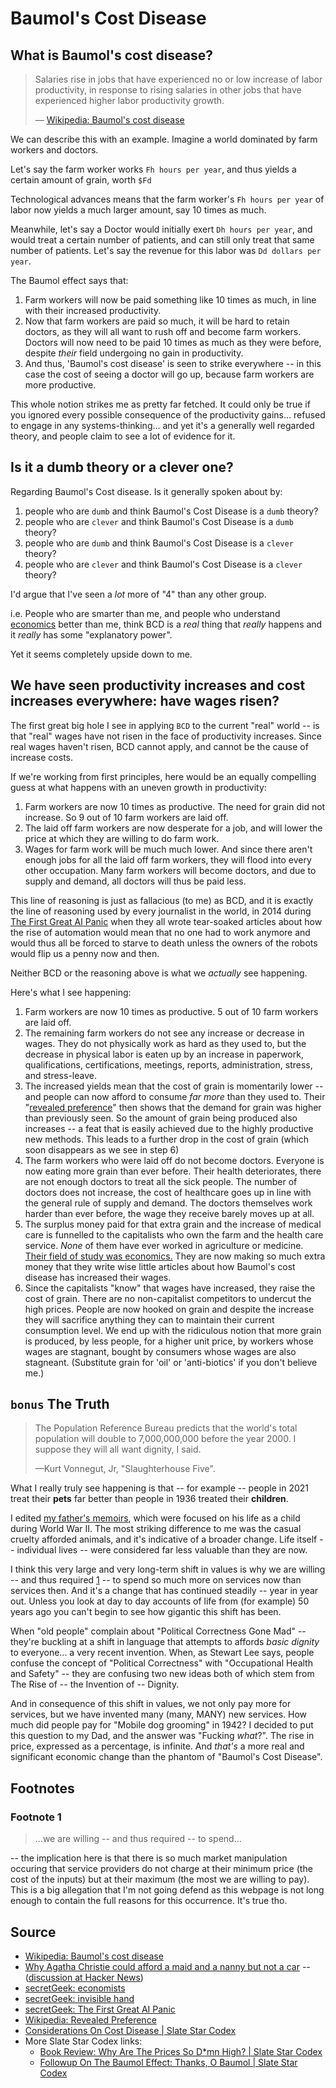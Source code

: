 ﻿# Baumol's Cost Disease

## What is Baumol's cost disease?

> Salaries rise in jobs that have experienced no or low increase of labor productivity, in response to rising salaries in other jobs that have experienced higher labor productivity growth.
>
> &mdash; [Wikipedia: Baumol's cost disease](https://en.wikipedia.org/wiki/Baumol%27s_cost_disease)

We can describe this with an example. Imagine a world dominated by farm workers and doctors.

Let's say the farm worker works `Fh hours per year`, and thus yields a certain amount of grain, worth `$Fd`

Technological advances means that the farm worker's `Fh hours per year` of labor now yields a much larger amount, say 10 times as much.

Meanwhile, let's say a Doctor would initially exert `Dh hours per year`, and would treat a certain number of patients, and can still only treat that same number of patients. Let's say the revenue for this labor was `Dd dollars per year`.

The Baumol effect says that:

1. Farm workers will now be paid something like 10 times as much, in line with their increased productivity.
2. Now that farm workers are paid so much, it will be hard to retain doctors, as they will all want to rush off and become farm workers. Doctors will now need to be paid 10 times as much as they were before, despite *their* field undergoing no gain in productivity.
3. And thus, 'Baumol's cost disease' is seen to strike everywhere -- in this case the cost of seeing a doctor will go up, because farm workers are more productive.

This whole notion strikes me as pretty far fetched. It could only be true if you ignored every possible consequence of the productivity gains... refused to engage in any systems-thinking... and yet it's a generally well regarded theory, and people claim to see a lot of evidence for it.

## Is it a dumb theory or a clever one?

Regarding Baumol's Cost disease. Is it generally spoken about by:

1. people who are `dumb` and think Baumol's Cost Disease is a `dumb` theory?
2. people who are `clever` and think Baumol's Cost Disease is a `dumb` theory?
3. people who are `dumb` and think Baumol's Cost Disease is a `clever` theory?
4. people who are `clever` and think Baumol's Cost Disease is a `clever` theory?

I'd argue that I've seen a *lot* more of "4" than any other group.

i.e. People who are smarter than me, and people who understand [economics](https://wiki.secretgeek.net/economists) better than me, think BCD is a *real* thing that *really* happens and it *really* has some "explanatory power".

Yet it seems completely upside down to me.

## We have seen productivity increases and cost increases everywhere: have wages risen?

The first great big hole I see in applying `BCD` to the current "real" world -- is that "real" wages have not risen in the face of productivity increases. Since real wages haven't risen, BCD cannot apply, and cannot be the cause of increase costs.

If we're working from first principles, here would be an equally compelling guess at what happens with an uneven growth in productivity:

1. Farm workers are now 10 times as productive. The need for grain did not increase. So 9 out of 10 farm workers are laid off.
2. The laid off farm workers are now desperate for a job, and will lower the price at which they are willing to do farm work.
3. Wages for farm work will be much much lower. And since there aren't enough jobs for all the laid off farm workers, they will flood into every other occupation. Many farm workers will become doctors, and due to supply and demand, all doctors will thus be paid less.

This line of reasoning is just as fallacious (to me) as BCD, and it is exactly the line of reasoning used by every journalist in the world, in 2014 during [The First Great AI Panic](https://wiki.secretgeek.net/ai-panic) when they all wrote tear-soaked articles about how the rise of automation would mean that no one had to work anymore and would thus all be forced to starve to death unless the owners of the robots would flip us a penny now and then.

Neither BCD or the reasoning above is what we *actually* see happening.

Here's what I see happening:

1. Farm workers are now 10 times as productive. 5 out of 10 farm workers are laid off.
2. The remaining farm workers do not see any increase or decrease in wages. They do not physically work as hard as they used to, but the decrease in physical labor is eaten up by an increase in paperwork, qualifications, certifications, meetings, reports, administration, stress, and stress-leave.
3. The increased yields mean that the cost of grain is momentarily lower -- and people can now afford to consume *far more* than they used to. Their "[revealed preference](https://en.wikipedia.org/wiki/Revealed_preference)" then shows that the demand for grain was higher than previously seen. So the amount of grain being produced also increases -- a feat that is easily achieved due to the highly productive new methods. This leads to a further drop in the cost of grain (which soon disappears as we see in step 6)
4. The farm workers who were laid off do not become doctors. Everyone is now eating more grain than ever before. Their health deteriorates, there are not enough doctors to treat all the sick people. The number of doctors does not increase, the cost of healthcare goes up in line with the general rule of supply and demand. The doctors themselves work harder than ever before, the wage they receive barely moves up at all.
5. The surplus money paid for that extra grain and the increase of medical care is funnelled to the capitalists who own the farm and the health care service. *None* of them have ever worked in agriculture or medicine. [Their field of study was economics.](https://wiki.secretgeek.net/economists) They are now making so much extra money that they write wise little articles about how Baumol's cost disease has increased their wages.
6. Since the capitalists "know" that wages have increased, they raise the cost of grain. There are no non-capitalist competitors to undercut the high prices. People are now hooked on grain and despite the increase they will sacrifice anything they can to maintain their current consumption level. We end up with the ridiculous notion that more grain is produced, by less people, for a higher unit price, by workers whose wages are stagnant, bought by consumers whose wages are also stagneant. (Substitute grain for 'oil' or 'anti-biotics' if you don't believe me.)

## `bonus` The Truth

> The Population Reference Bureau predicts that the world's total population will double to 7,000,000,000 before the year 2000. I suppose they will all want dignity, I said.
>
> &mdash;Kurt Vonnegut, Jr, "Slaughterhouse Five".

What I really truly see happening is that -- for example -- people in 2021 treat their **pets** far better than people in 1936 treated their **children**.

I edited [my father's memoirs](https://secretgeek.net/lca), which were focused on his life as a child during World War II. The most striking difference to me was the casual cruelty afforded animals, and it's indicative of a broader change. Life itself -- individual lives -- were considered far less valuable than they are now.

I think this very large and very long-term shift in values is why we are willing -- and thus required [1](#footnote-1) -- to spend so much more on services now than services then. And it's a change that has continued steadily -- year in year out. Unless you look at day to day accounts of life from (for example) 50 years ago you can't begin to see how gigantic this shift has been.

When "old people" complain about "Political Correctness Gone Mad" -- they're buckling at a shift in language that attempts to affords *basic dignity* to everyone... a very recent invention. When, as Stewart Lee says, people confuse the concept of "Political Correctness" with "Occupational Health and Safety" -- they are confusing two new ideas both of which stem from The Rise of -- the Invention of -- Dignity.

And in consequence of this shift in values, we not only pay more for services, but we have invented many (many, MANY) new services. How much did people pay for "Mobile dog grooming" in 1942? I decided to put this question to my Dad, and the answer was "Fucking *what*?". The rise in price, expressed as a percentage, is infinite. And *that's* a more real and significant economic change than the phantom of "Baumol's Cost Disease".

## Footnotes

### Footnote 1

> ...we are willing -- and thus required -- to spend...

-- the implication here is that there is so much market manipulation occuring that service providers do not charge at their minimum price (the cost of the inputs) but at their maximum (the most we are willing to pay). This is a big allegation that I'm not going defend as this webpage is not long enough to contain the full reasons for this occurrence. It's true tho.

## Source

- [Wikipedia: Baumol's cost disease](https://en.wikipedia.org/wiki/Baumol%27s_cost_disease)
- [Why Agatha Christie could afford a maid and a nanny but not a car](https://fullstackeconomics.com/why-agatha-christie-could-afford-a-maid-and-a-nanny-but-not-a-car/) -- ([discussion at Hacker News](https://news.ycombinator.com/item?id=30080523))
- [secretGeek: economists](https://wiki.secretgeek.net/economists)
- [secretGeek: invisible hand](https://wiki.secretgeek.net/invisible-hand)
- [secretGeek: The First Great AI Panic](https://wiki.secretgeek.net/ai-panic)
- [Wikipedia: Revealed Preference](https://en.wikipedia.org/wiki/Revealed_preference)
- [Considerations On Cost Disease | Slate Star Codex](https://slatestarcodex.com/2017/02/09/considerations-on-cost-disease/)
- More Slate Star Codex links:
  - [Book Review: Why Are The Prices So D*mn High? | Slate Star Codex](https://slatestarcodex.com/2019/06/10/book-review-the-prices-are-too-dmn-high/)
  - [Followup On The Baumol Effect: Thanks, O Baumol | Slate Star Codex](https://slatestarcodex.com/2019/06/17/followup-on-the-baumol-effect-thanks-o-baumol/)
